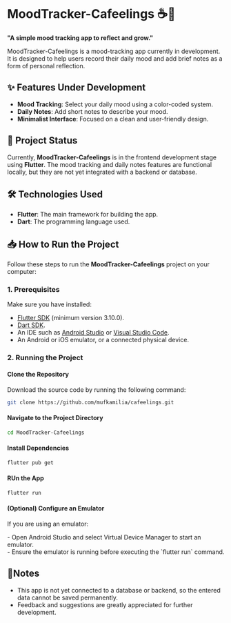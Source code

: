 # MoodTracker-Cafeelings ☕🍵  
**"A simple mood tracking app to reflect and grow."**

MoodTracker-Cafeelings is a mood-tracking app currently in development. It is designed to help users record their daily mood and add brief notes as a form of personal reflection.

## ✨ Features Under Development  
- **Mood Tracking**: Select your daily mood using a color-coded system.  
- **Daily Notes**: Add short notes to describe your mood.  
- **Minimalist Interface**: Focused on a clean and user-friendly design.  

## 🚀 Project Status  
Currently, **MoodTracker-Cafeelings** is in the frontend development stage using **Flutter**. The mood tracking and daily notes features are functional locally, but they are not yet integrated with a backend or database.

## 🛠️ Technologies Used  
- **Flutter**: The main framework for building the app.  
- **Dart**: The programming language used.  

## 📥 How to Run the Project  
Follow these steps to run the **MoodTracker-Cafeelings** project on your computer:

### 1. Prerequisites  
Make sure you have installed:  
- [Flutter SDK](https://docs.flutter.dev/get-started/install) (minimum version 3.10.0).  
- [Dart SDK](https://dart.dev/get-dart).  
- An IDE such as [Android Studio](https://developer.android.com/studio) or [Visual Studio Code](https://code.visualstudio.com/).  
- An Android or iOS emulator, or a connected physical device.

### 2. Running the Project  
#### Clone the Repository  
Download the source code by running the following command:  
```bash
git clone https://github.com/mufkamilia/cafeelings.git
```
#### Navigate to the Project Directory
```bash
cd MoodTracker-Cafeelings
```
#### Install Dependencies
```bash
flutter pub get
```
#### RUn the App
```bash
flutter run
```
#### (Optional) Configure an Emulator
If you are using an emulator:
<p>
  - Open Android Studio and select Virtual Device Manager to start an emulator. </br>
  - Ensure the emulator is running before executing the `flutter run` command.
<p>

## 📌Notes
- This app is not yet connected to a database or backend, so the entered data cannot be saved permanently.
- Feedback and suggestions are greatly appreciated for further development.
